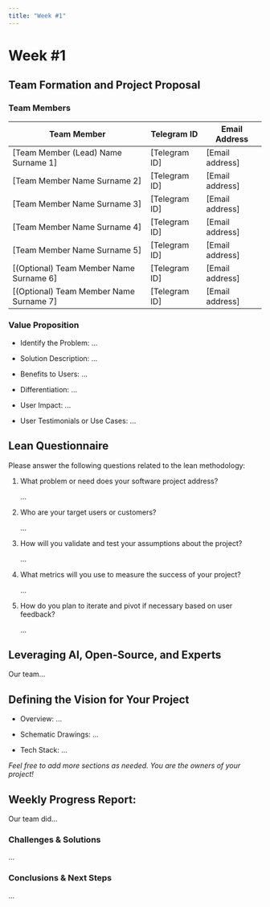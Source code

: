 ```yaml
---
title: "Week #1"
---
```


# Week #1

## **Team Formation and Project Proposal**

### **Team Members**

| Team Member                             | Telegram ID   | Email Address   |
|-----------------------------------------|---------------|-----------------|
| [Team Member (Lead) Name Surname 1]     | [Telegram ID] | [Email address] |
| [Team Member Name Surname 2]            | [Telegram ID] | [Email address] |
| [Team Member Name Surname 3]            | [Telegram ID] | [Email address] |
| [Team Member Name Surname 4]            | [Telegram ID] | [Email address] |
| [Team Member Name Surname 5]            | [Telegram ID] | [Email address] |
| [(Optional) Team Member Name Surname 6] | [Telegram ID] | [Email address] |
| [(Optional) Team Member Name Surname 7] | [Telegram ID] | [Email address] |

### **Value Proposition**

- Identify the Problem:
  ...

- Solution Description:
  ...

- Benefits to Users:
  ...

- Differentiation:
  ...

- User Impact:
  ...

- User Testimonials or Use Cases:
  ...

## **Lean Questionnaire**

Please answer the following questions related to the lean methodology:

1. What problem or need does your software project address?

   ...

2. Who are your target users or customers?

   ...

3. How will you validate and test your assumptions about the project?

   ...

4. What metrics will you use to measure the success of your project?

   ...

5. How do you plan to iterate and pivot if necessary based on user feedback?

   ...

## **Leveraging AI, Open-Source, and Experts**

Our team...

## **Defining the Vision for Your Project**

- Overview: ...

- Schematic Drawings: ...

- Tech Stack: ...

*Feel free to add more sections as needed. You are the owners of your project!*

## **Weekly Progress Report**:

Our team did...

### **Challenges & Solutions**

...

### **Conclusions & Next Steps**

...
